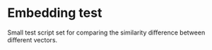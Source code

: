 # Embedding test

Small test script set for comparing the similarity difference between different vectors.